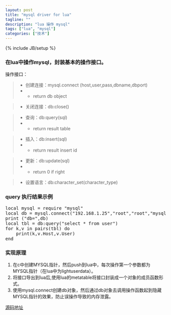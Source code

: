 ```yaml
---
layout: post
title: "mysql driver for lua"
tagline: ""
description: "lua 操作 mysql"
tags: ["lua", "mysql"]
categories: ["技术"]
---
```

{% include JB/setup %}

### 在lua中操作mysql，封装基本的操作接口。

操作接口：

>* 创建连接：mysql.connect (host,user,pass,dbname,dbport)
>* * return db object 

>* 关闭连接：db:close()

>* 查询：db:query(sql)
>* * return result table 

>* 插入：db:insert(sql)
>* * return result insert id

>* 更新：db:update(sql)
>* * return 0 if right

>* 设置语言：db:character_set(character_type)

### query 执行结果示例

<pre class="prettyprint lang-lua">
local mysql = require "mysql"
local db = mysql.connect("192.168.1.25","root","root","mysql",3306)
print ("db=",db)
local tbl = db:query("select * from user")
for k,v in pairs(tbl) do
    print(k,v.Host,v.User)
end
</pre>

### 实现原理

1. 在c中创建MYSQL指针，然后push到lua中，每次操作第一个参数都为MYSQL指针（在lua中为lightuserdata）。
2. 将接口导出到lua后,使用lua的metatable将接口封装成一个对象的成员函数形式。
3. 使用mysql.connect创建db对象，然后通过db对象去调用操作函数起到隐藏MYSQL指针的效果，防止误操作导致的内存泄露。


[源码地址](https://github.com/hanxi/luamysql)

